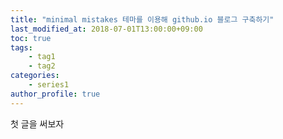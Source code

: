 ```yaml
---
title: "minimal mistakes 테마를 이용해 github.io 블로그 구축하기"
last_modified_at: 2018-07-01T13:00:00+09:00
toc: true
tags: 
	- tag1
	- tag2
categories:
	- series1
author_profile: true
---
```


첫 글을 써보자